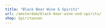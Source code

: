 ```yaml
---
title: "Black Bear Wine & Spirits"
url: /amsterdam/black-bear-wine-und-spirits/
shop: Spirituosen
---
```

